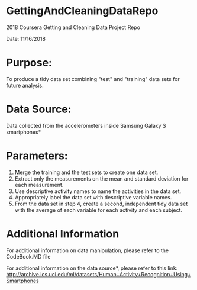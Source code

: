 # GettingAndCleaningDataRepo
2018 Coursera Getting and Cleaning Data Project Repo

Date: 11/16/2018

# Purpose: 
To produce a tidy data set combining "test" and "training" data sets for future analysis.

# Data Source:
Data collected from the accelerometers inside Samsung Galaxy S smartphones*

# Parameters:
   1) Merge the training and the test sets to create one data set.
   2) Extract only the measurements on the mean and standard deviation for each measurement. 
   3) Use descriptive activity names to name the activities in the data set.
   4) Appropriately label the data set with descriptive variable names. 
   5) From the data set in step 4, create a second, independent tidy data set with the average of each variable for each activity and each subject.
   
# Additional Information 
For additional information on data manipulation, please refer to the CodeBook.MD file

For additional information on the data source*, please refer to this link: http://archive.ics.uci.edu/ml/datasets/Human+Activity+Recognition+Using+Smartphones
